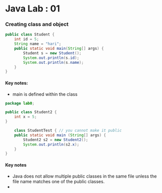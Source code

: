 # Java Lab : 01


### Creating class and object
```java
public class Student {
    int id = 5;
    String name = "hari";
    public static void main(String[] args) {
        Student s = new Student();
        System.out.println(s.id);
        System.out.println(s.name);
    }
}

```
#### Key notes:
- main is defined within the class


```java
package lab0;

public class Student2 {
    int x = 5;
}

    class StudentTest { // you cannot make it public
    public static void main (String[] args) {
        Student2 s2 = new Student2();
        System.out.println(s2.x);
    }
}

```

#### Key notes
- Java does not allow multiple public classes in the same file unless the file name matches one of the public classes.
- 




